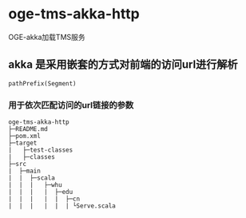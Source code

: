 # oge-tms-akka-http
OGE-akka加载TMS服务

## akka 是采用嵌套的方式对前端的访问url进行解析

```
pathPrefix(Segment)
``` 
### 用于依次匹配访问的url链接的参数


```
oge-tms-akka-http
├─README.md
├─pom.xml
├─target
|   ├─test-classes
|   ├─classes
├─src
|  ├─main
|  |  ├─scala
|  |  |   ├─whu
|  |  |   |  ├─edu
|  |  |   |  |  ├─cn
|  |  |   |  |  | └Serve.scala
```

